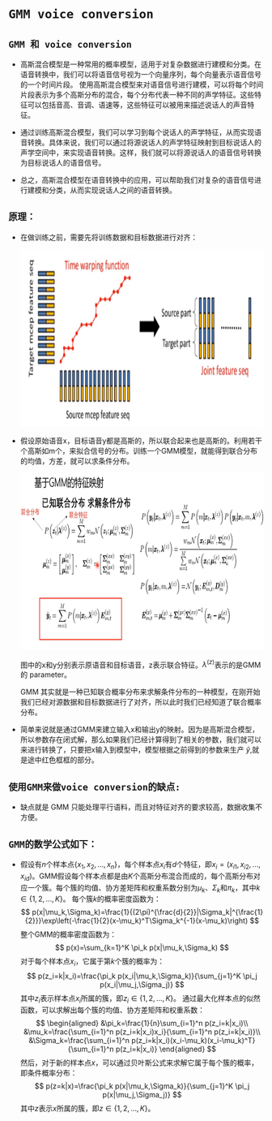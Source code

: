 # `GMM voice conversion`

## `GMM 和 voice conversion`

* 高斯混合模型是一种常用的概率模型，适用于对复杂数据进行建模和分类。在语音转换中，我们可以将语音信号视为一个向量序列，每个向量表示语音信号的一个时间片段。
使用高斯混合模型来对语音信号进行建模，可以将每个时间片段表示为多个高斯分布的混合，每个分布代表一种不同的声学特征。这些特征可以包括音高、音调、语速等，这些特征可以被用来描述说话人的声音特征。

* 通过训练高斯混合模型，我们可以学习到每个说话人的声学特征，从而实现语音转换。具体来说，我们可以通过将源说话人的声学特征映射到目标说话人的声学空间中，来实现语音转换。这样，我们就可以将源说话人的语音信号转换为目标说话人的语音信号。

* 总之，高斯混合模型在语音转换中的应用，可以帮助我们对复杂的语音信号进行建模和分类，从而实现说话人之间的语音转换。


## `原理：`


* 在做训练之前，需要先将训练数据和目标数据进行对齐：

    <div align=center><img height =350 src="./static/feature alignment.jpg"/></div>

* 假设原始语音x，目标语音y都是高斯的，所以联合起来也是高斯的。利用若干个高斯如m个，来拟合信号的分布。训练一个GMM模型，就能得到联合分布的均值，方差，就可以求条件分布。


    <div align=center><img height =350 src="./static/GMM原理.jpg"/></div>

    图中的x和y分别表示原语音和目标语音，z表示联合特征。$\lambda^{(z)}$表示的是GMM 的 parameter。


    GMM 其实就是一种已知联合概率分布来求解条件分布的一种模型，在刚开始我们已经对源数据和目标数据进行了对齐，所以此时我们已经知道了联合概率分布。



* 简单来说就是通过GMM来建立输入x和输出y的映射。因为是高斯混合模型，所以参数存在闭式解，那么如果我们已经计算得到了相关的参数，我们就可以来进行转换了，只要把x输入到模型中，模型根据之前得到的参数来生产 $\hat{y}$,就是途中红色框框的部分。


## `使用GMM来做voice conversion的缺点:`

* 缺点就是 GMM 只能处理平行语料，而且对特征对齐的要求较高，数据收集不方便。

## `GMM的数学公式如下：`

* 假设有$n$个样本点$\{x_1,x_2,...,x_n\}$，每个样本点$x_i$有$d$个特征，即$x_i=(x_{i1},x_{i2},...,x_{id})$。GMM假设每个样本点都是由$K$个高斯分布混合而成的，每个高斯分布对应一个簇。每个簇的均值、协方差矩阵和权重系数分别为$\mu_k$、$\Sigma_k$和$\pi_k$，其中$k\in\{1,2,...,K\}$。
每个簇$k$的概率密度函数为：
    $$
    p(x|\mu_k,\Sigma_k)=\frac{1}{(2\pi)^{\frac{d}{2}}|\Sigma_k|^{\frac{1}{2}}}\exp\left(-\frac{1}{2}(x-\mu_k)^T\Sigma_k^{-1}(x-\mu_k)\right)
    $$
    整个GMM的概率密度函数为：
    $$
    p(x)=\sum_{k=1}^K \pi_k p(x|\mu_k,\Sigma_k)
    $$
    对于每个样本点$x_i$，它属于第$k$个簇的概率为：
    $$
    p(z_i=k|x_i)=\frac{\pi_k p(x_i|\mu_k,\Sigma_k)}{\sum_{j=1}^K \pi_j p(x_i|\mu_j,\Sigma_j)}
    $$
    其中$z_i$表示样本点$x_i$所属的簇，即$z_i\in\{1,2,...,K\}$。
    通过最大化样本点的似然函数，可以求解出每个簇的均值、协方差矩阵和权重系数：
    $$
    \begin{aligned}
    &\pi_k=\frac{1}{n}\sum_{i=1}^n p(z_i=k|x_i)\\
    &\mu_k=\frac{\sum_{i=1}^n p(z_i=k|x_i)x_i}{\sum_{i=1}^n p(z_i=k|x_i)}\\
    &\Sigma_k=\frac{\sum_{i=1}^n p(z_i=k|x_i)(x_i-\mu_k)(x_i-\mu_k)^T}{\sum_{i=1}^n p(z_i=k|x_i)}
    \end{aligned}
    $$
    然后，对于新的样本点$x$，可以通过贝叶斯公式来求解它属于每个簇的概率，即条件概率分布：
    $$
    p(z=k|x)=\frac{\pi_k p(x|\mu_k,\Sigma_k)}{\sum_{j=1}^K \pi_j p(x|\mu_j,\Sigma_j)}
    $$
    其中$z$表示$x$所属的簇，即$z\in\{1,2,...,K\}$。